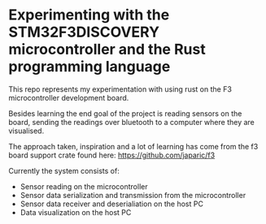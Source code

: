 # Experimenting with the STM32F3DISCOVERY microcontroller and the Rust programming language

This repo represents my experimentation with using rust on the F3 microcontroller development board.

Besides learning the end goal of the project is reading sensors on the board, sending the readings over bluetooth to a computer where they are visualised.

The approach taken, inspiration and a lot of learning has come from the f3 board support crate found here:
https://github.com/japaric/f3

Currently the system consists of:
- Sensor reading on the microcontroller
- Sensor data serialization and transmission from the microcontroller
- Sensor data receiver and deserialiation on the host PC
- Data visualization on the host PC
